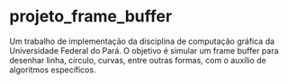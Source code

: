 # projeto_frame_buffer
Um trabalho de implementação da disciplina de computação gráfica da Universidade Federal do Pará. O objetivo é simular um frame buffer para  desenhar linha, círculo, curvas, entre outras formas, com o auxílio de algoritmos específicos.
